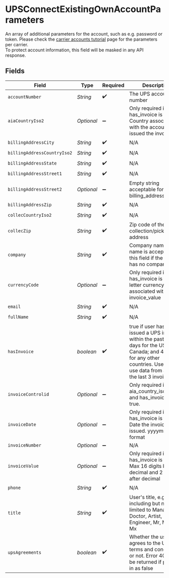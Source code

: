# UPSConnectExistingOwnAccountParameters

An array of additional parameters for the account, such as e.g. password or token.
Please check the <a href="https://docs.goshippo.com/docs/carriers/carrieraccounts/">carrier accounts tutorial</a> page for the parameters per carrier.<br> 
To protect account information, this field will be masked in any API response.


## Fields

| Field                                                                                                                                                                           | Type                                                                                                                                                                            | Required                                                                                                                                                                        | Description                                                                                                                                                                     | Example                                                                                                                                                                         |
| ------------------------------------------------------------------------------------------------------------------------------------------------------------------------------- | ------------------------------------------------------------------------------------------------------------------------------------------------------------------------------- | ------------------------------------------------------------------------------------------------------------------------------------------------------------------------------- | ------------------------------------------------------------------------------------------------------------------------------------------------------------------------------- | ------------------------------------------------------------------------------------------------------------------------------------------------------------------------------- |
| `accountNumber`                                                                                                                                                                 | *String*                                                                                                                                                                        | :heavy_check_mark:                                                                                                                                                              | The UPS account number                                                                                                                                                          | 94567e                                                                                                                                                                          |
| `aiaCountryIso2`                                                                                                                                                                | *Optional<String>*                                                                                                                                                              | :heavy_minus_sign:                                                                                                                                                              | Only required if has_invoice is true. Country associated with the account that issued the invoice                                                                               | US                                                                                                                                                                              |
| `billingAddressCity`                                                                                                                                                            | *String*                                                                                                                                                                        | :heavy_check_mark:                                                                                                                                                              | N/A                                                                                                                                                                             | San Francisco                                                                                                                                                                   |
| `billingAddressCountryIso2`                                                                                                                                                     | *String*                                                                                                                                                                        | :heavy_check_mark:                                                                                                                                                              | N/A                                                                                                                                                                             | US                                                                                                                                                                              |
| `billingAddressState`                                                                                                                                                           | *String*                                                                                                                                                                        | :heavy_check_mark:                                                                                                                                                              | N/A                                                                                                                                                                             | CA                                                                                                                                                                              |
| `billingAddressStreet1`                                                                                                                                                         | *String*                                                                                                                                                                        | :heavy_check_mark:                                                                                                                                                              | N/A                                                                                                                                                                             | 731 Market St                                                                                                                                                                   |
| `billingAddressStreet2`                                                                                                                                                         | *Optional<String>*                                                                                                                                                              | :heavy_minus_sign:                                                                                                                                                              | Empty string acceptable for billing_address_street2                                                                                                                             | STE 200                                                                                                                                                                         |
| `billingAddressZip`                                                                                                                                                             | *String*                                                                                                                                                                        | :heavy_check_mark:                                                                                                                                                              | N/A                                                                                                                                                                             | 94103                                                                                                                                                                           |
| `collecCountryIso2`                                                                                                                                                             | *String*                                                                                                                                                                        | :heavy_check_mark:                                                                                                                                                              | N/A                                                                                                                                                                             | US                                                                                                                                                                              |
| `collecZip`                                                                                                                                                                     | *String*                                                                                                                                                                        | :heavy_check_mark:                                                                                                                                                              | Zip code of the collection/pickup address                                                                                                                                       | 94103                                                                                                                                                                           |
| `company`                                                                                                                                                                       | *String*                                                                                                                                                                        | :heavy_check_mark:                                                                                                                                                              | Company name. Full name is acceptable in this field if the user has no company name                                                                                             | Shippo                                                                                                                                                                          |
| `currencyCode`                                                                                                                                                                  | *Optional<String>*                                                                                                                                                              | :heavy_minus_sign:                                                                                                                                                              | Only required if has_invoice is true. 3-letter currency code associated with invoice_value                                                                                      | USD                                                                                                                                                                             |
| `email`                                                                                                                                                                         | *String*                                                                                                                                                                        | :heavy_check_mark:                                                                                                                                                              | N/A                                                                                                                                                                             | hippo@shippo.com                                                                                                                                                                |
| `fullName`                                                                                                                                                                      | *String*                                                                                                                                                                        | :heavy_check_mark:                                                                                                                                                              | N/A                                                                                                                                                                             | Shippo Meister                                                                                                                                                                  |
| `hasInvoice`                                                                                                                                                                    | *boolean*                                                                                                                                                                       | :heavy_check_mark:                                                                                                                                                              | true if user has been issued a UPS invoice within the past 90 days for the US or Canada; and 45 days for any other countries. User can use data from any of the last 3 invoices |                                                                                                                                                                                 |
| `invoiceControlid`                                                                                                                                                              | *Optional<String>*                                                                                                                                                              | :heavy_minus_sign:                                                                                                                                                              | Only required if aia_country_iso2 is US and has_invoice is true.                                                                                                                | 1234                                                                                                                                                                            |
| `invoiceDate`                                                                                                                                                                   | *Optional<String>*                                                                                                                                                              | :heavy_minus_sign:                                                                                                                                                              | Only required if has_invoice is true. Date the invoice was issued. yyyymmdd format                                                                                              | 20210529                                                                                                                                                                        |
| `invoiceNumber`                                                                                                                                                                 | *Optional<String>*                                                                                                                                                              | :heavy_minus_sign:                                                                                                                                                              | N/A                                                                                                                                                                             | 1112234                                                                                                                                                                         |
| `invoiceValue`                                                                                                                                                                  | *Optional<String>*                                                                                                                                                              | :heavy_minus_sign:                                                                                                                                                              | Only required if has_invoice is true. Max 16 digits before decimal and 2 digits after decimal                                                                                   | 11.23                                                                                                                                                                           |
| `phone`                                                                                                                                                                         | *String*                                                                                                                                                                        | :heavy_check_mark:                                                                                                                                                              | N/A                                                                                                                                                                             | 1112223333                                                                                                                                                                      |
| `title`                                                                                                                                                                         | *String*                                                                                                                                                                        | :heavy_check_mark:                                                                                                                                                              | User's title, e.g. including but not limited to Manager, Doctor, Artist, Engineer, Mr, Ms, Mrs, Mx                                                                              | Manager                                                                                                                                                                         |
| `upsAgreements`                                                                                                                                                                 | *boolean*                                                                                                                                                                       | :heavy_check_mark:                                                                                                                                                              | Whether the user agrees to the UPS terms and conditions or not. Error 400 will be returned if passed in as false                                                                |                                                                                                                                                                                 |